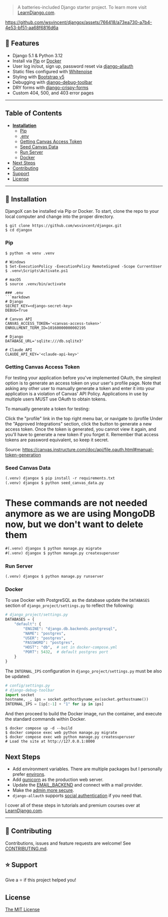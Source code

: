 > A batteries-included Django starter project. To learn more visit [LearnDjango.com](https://learndjango.com).


https://github.com/wsvincent/djangox/assets/766418/a73ea730-a7b4-4e53-bf51-aa68f6816d6a


## 🚀 Features

- Django 5.1 & Python 3.12
- Install via [Pip](https://pypi.org/project/pip/) or [Docker](https://www.docker.com/)
- User log in/out, sign up, password reset via [django-allauth](https://github.com/pennersr/django-allauth)
- Static files configured with [Whitenoise](http://whitenoise.evans.io/en/stable/index.html)
- Styling with [Bootstrap v5](https://getbootstrap.com/)
- Debugging with [django-debug-toolbar](https://github.com/jazzband/django-debug-toolbar)
- DRY forms with [django-crispy-forms](https://github.com/django-crispy-forms/django-crispy-forms)
- Custom 404, 500, and 403 error pages
----

## Table of Contents
* **[Installation](#installation)**
  * [Pip](#pip)
  * [.env](#env)
  * [Getting Canvas Access Token](#getting-canvas-access-token)
  * [Seed Canvas Data](#seed-canvas-data)
  * [Run Server](#run-server)
  * [Docker](#docker)
* [Next Steps](#next-steps)
* [Contributing](#contributing)
* [Support](#support)
* [License](#license)

----

## 📖 Installation
DjangoX can be installed via Pip or Docker. To start, clone the repo to your local computer and change into the proper directory.

```
$ git clone https://github.com/wsvincent/djangox.git
$ cd djangox
```

### Pip

```
$ python -m venv .venv

# Windows
$ Set-ExecutionPolicy -ExecutionPolicy RemoteSigned -Scope CurrentUser
$ .venv\Scripts\Activate.ps1

# macOS
$ source .venv/bin/activate

### .env
```markdown
# Django
SECRET_KEY=<django-secret-key>
DEBUG=True

# Canvas API
CANVAS_ACCESS_TOKEN='<canvas-access-token>'
ENROLLMENT_TERM_ID=10160000000002195

# Django
DATABASE_URL='sqlite:///db.sqlite3'

# Claude API
CLAUDE_API_KEY='<claude-api-key>'
```

### Getting Canvas Access Token

For testing your application before you've implemented OAuth, the simplest option is to generate an access token on your user's profile page. Note that asking any other user to manually generate a token and enter it into your application is a violation of Canvas' API Policy. Applications in use by multiple users MUST use OAuth to obtain tokens.

To manually generate a token for testing:

Click the "profile" link in the top right menu bar, or navigate to /profile
Under the "Approved Integrations" section, click the button to generate a new access token.
Once the token is generated, you cannot view it again, and you'll have to generate a new token if you forget it. Remember that access tokens are password equivalent, so keep it secret.

Source: https://canvas.instructure.com/doc/api/file.oauth.html#manual-token-generation

### Seed Canvas Data
```markdown
(.venv) djangox $ pip install -r requirements.txt
(.venv) djangox $ python seed_canvas_data.py
```

# These commands are not needed anymore as we are using MongoDB now, but we don't want to delete them
```markdown
#(.venv) djangox $ python manage.py migrate
#(.venv) djangox $ python manage.py createsuperuser
```

### Run Server  
```markdown
(.venv) djangox $ python manage.py runserver
```

### Docker

To use Docker with PostgreSQL as the database update the `DATABASES` section of `django_project/settings.py` to reflect the following:

```python
# django_project/settings.py
DATABASES = {
    "default": {
        "ENGINE": "django.db.backends.postgresql",
        "NAME": "postgres",
        "USER": "postgres",
        "PASSWORD": "postgres",
        "HOST": "db",  # set in docker-compose.yml
        "PORT": 5432,  # default postgres port
    }
}
```

The `INTERNAL_IPS` configuration in `django_project/settings.py` must be also be updated:

```python
# config/settings.py
# django-debug-toolbar
import socket
hostname, _, ips = socket.gethostbyname_ex(socket.gethostname())
INTERNAL_IPS = [ip[:-1] + "1" for ip in ips]
```

And then proceed to build the Docker image, run the container, and execute the standard commands within Docker.

```
$ docker compose up -d --build
$ docker compose exec web python manage.py migrate
$ docker compose exec web python manage.py createsuperuser
# Load the site at http://127.0.0.1:8000
```

## Next Steps

- Add environment variables. There are multiple packages but I personally prefer [environs](https://pypi.org/project/environs/).
- Add [gunicorn](https://pypi.org/project/gunicorn/) as the production web server.
- Update the [EMAIL_BACKEND](https://docs.djangoproject.com/en/4.0/topics/email/#module-django.core.mail) and connect with a mail provider.
- Make the [admin more secure](https://opensource.com/article/18/1/10-tips-making-django-admin-more-secure).
- `django-allauth` supports [social authentication](https://django-allauth.readthedocs.io/en/latest/providers.html) if you need that.

I cover all of these steps in tutorials and premium courses over at [LearnDjango.com](https://learndjango.com).

----

## 🤝 Contributing

Contributions, issues and feature requests are welcome! See [CONTRIBUTING.md](https://github.com/wsvincent/djangox/blob/master/CONTRIBUTING.md).

## ⭐️ Support

Give a ⭐️  if this project helped you!

## License

[The MIT License](LICENSE)
